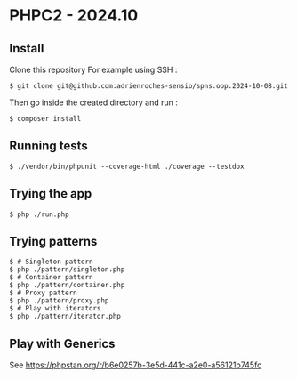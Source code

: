 PHPC2 - 2024.10
===============

Install
-------

Clone this repository
For example using SSH :

```shell
$ git clone git@github.com:adrienroches-sensio/spns.oop.2024-10-08.git
```

Then go inside the created directory and run :

```shell
$ composer install
```

Running tests
-------------

```shell
$ ./vendor/bin/phpunit --coverage-html ./coverage --testdox
```

Trying the app
--------------

```shell
$ php ./run.php
```

Trying patterns
---------------

```shell
$ # Singleton pattern
$ php ./pattern/singleton.php
$ # Container pattern
$ php ./pattern/container.php
$ # Proxy pattern
$ php ./pattern/proxy.php
$ # Play with iterators
$ php ./pattern/iterator.php
```

Play with Generics
------------------

See https://phpstan.org/r/b6e0257b-3e5d-441c-a2e0-a56121b745fc
